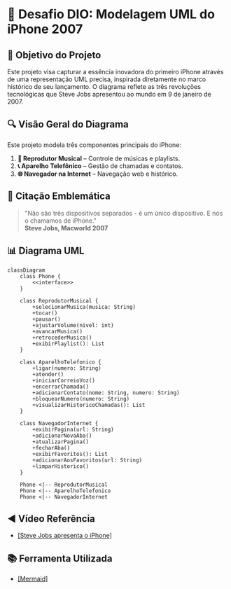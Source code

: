 # 🚀 Desafio DIO: Modelagem UML do iPhone 2007

## 🎯 Objetivo do Projeto

Este projeto visa capturar a essência inovadora do primeiro iPhone através de uma representação UML precisa, inspirada diretamente no marco histórico de seu lançamento. O diagrama reflete as três revoluções tecnológicas que Steve Jobs apresentou ao mundo em 9 de janeiro de 2007.


## 🔍 Visão Geral do Diagrama  
Este projeto modela três componentes principais do iPhone:  

1. **🎵 Reprodutor Musical** – Controle de músicas e playlists.  
2. **📞 Aparelho Telefônico** – Gestão de chamadas e contatos.  
3. **🌐 Navegador na Internet** – Navegação web e histórico.  

## 💬 Citação Emblemática

> "Não são três dispositivos separados - é um único dispositivo. E nós o chamamos de iPhone."  
> **Steve Jobs, Macworld 2007**



## 📊 Diagrama UML  

```mermaid
classDiagram
    class Phone {
        <<interface>>
    }

    class ReprodutorMusical {
        +selecionarMusica(musica: String)
        +tocar()
        +pausar()
        +ajustarVolume(nivel: int)
        +avancarMusica()
        +retrocederMusica()
        +exibirPlaylist(): List
    }

    class AparelhoTelefonico {
        +ligar(numero: String)
        +atender()
        +iniciarCorreioVoz()
        +encerrarChamada()
        +adicionarContato(nome: String, numero: String)
        +bloquearNumero(numero: String)
        +visualizarHistoricoChamadas(): List
    }

    class NavegadorInternet {
        +exibirPagina(url: String)
        +adicionarNovaAba()
        +atualizarPagina()
        +fecharAba()
        +exibirFavoritos(): List
        +adicionarAosFavoritos(url: String)
        +limparHistorico()
    }

    Phone <|-- ReprodutorMusical
    Phone <|-- AparelhoTelefonico
    Phone <|-- NavegadorInternet
```
## ◀ Vídeo Referência
- [[Steve Jobs apresenta o iPhone]](https://www.youtube.com/watch?v=9ou608QQRq8 "Assistir ao lançamento completo")

## 📚 Ferramenta Utilizada
- [[Mermaid]](https://www.mermaidchart.com/app/projects)


